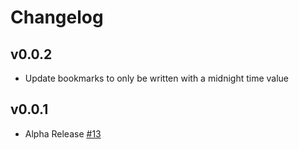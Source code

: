 # Changelog

## v0.0.2
  * Update bookmarks to only be written with a midnight time value

## v0.0.1
  * Alpha Release [#13](https://github.com/singer-io/tap-google-ads/pull/13)
